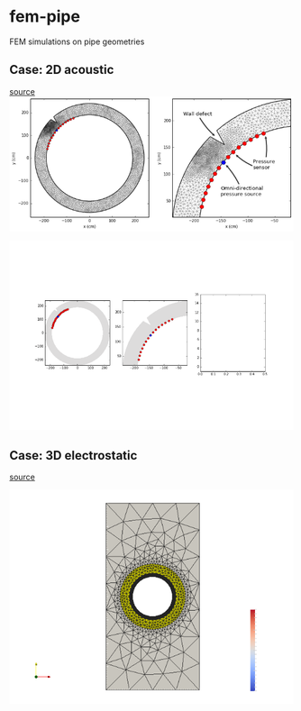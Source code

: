 # fem-pipe
FEM simulations on pipe geometries

## Case: 2D acoustic
[source](https://github.com/peberg/fem-pipe/blob/master/pipe_2D_acoustic.ipynb)
![](mesh.png)

![](out_2.gif)

## Case: 3D electrostatic
[source](https://github.com/peberg/fem-pipe/blob/master/pipe_2D_acoustic.ipynb)


![](geom_raw.png)
